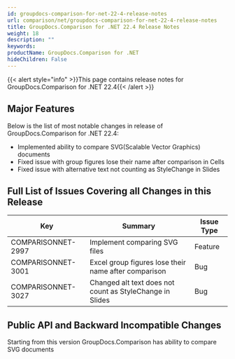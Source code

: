 ```yaml
---
id: groupdocs-comparison-for-net-22-4-release-notes
url: comparison/net/groupdocs-comparison-for-net-22-4-release-notes
title: GroupDocs.Comparison for .NET 22.4 Release Notes
weight: 18
description: ""
keywords: 
productName: GroupDocs.Comparison for .NET
hideChildren: False
---
```

{{< alert style="info" >}}This page contains release notes for GroupDocs.Comparison for .NET 22.4{{< /alert >}}

## Major Features

Below is the list of most notable changes in release of GroupDocs.Comparison for .NET 22.4:

*   Implemented ability to compare SVG(Scalable Vector Graphics) documents
*   Fixed issue with group figures lose their name after comparison in Cells
*   Fixed issue with alternative text not counting as StyleChange in Slides


## Full List of Issues Covering all Changes in this Release

| Key | Summary | Issue Type |
| --- | --- | --- |
| COMPARISONNET-2997 | Implement comparing SVG files| Feature |
| COMPARISONNET-3001 | Excel group figures lose their name after comparison | Bug |
| COMPARISONNET-3027 | Changed alt text does not count as StyleChange in Slides | Bug |


## Public API and Backward Incompatible Changes
Starting from this version GroupDocs.Comparison has ability to compare SVG documents